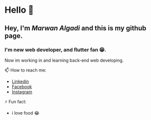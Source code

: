 # Hello 👋
## Hey, I'm ***Marwan Algadi*** and this is my github page.

### I'm new web developer, and flutter fan :grin:.

Now im working in and learning back-end web developing. 

 📫 How to reach me:
- [Linkedin](https://www.linkedin.com/in/marwan-algadi-445a151a3/)
- [Facebook](https://web.facebook.com/people/Marwan-Alghadi/100010510052186)
- [Instagram](https://www.instagram.com/marwanv45/)


⚡ Fun fact:
 - i love food :joy:
